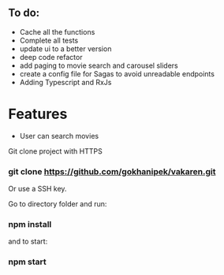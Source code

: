 ## To do: 
- Cache all the functions 
- Complete all tests
- update ui to a better version
- deep code refactor
- add paging to movie search and carousel sliders
- create a config file for Sagas to avoid unreadable endpoints 
- Adding Typescript and RxJs

# Features
- User can search movies

Git clone project with HTTPS 

### git clone https://github.com/gokhanipek/vakaren.git

Or use a SSH key. 

Go to directory folder and run:

### npm install 

and to start: 

### npm start


